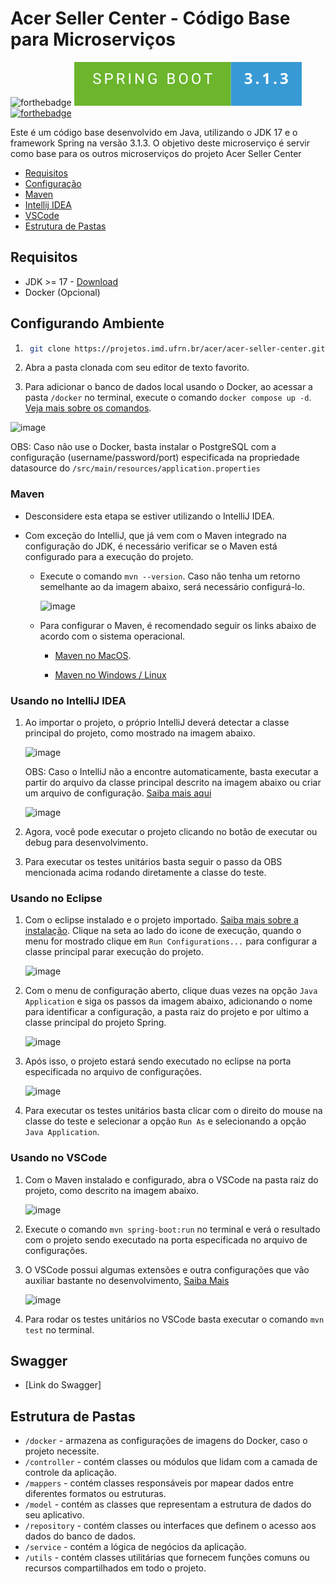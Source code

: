 # Acer Seller Center - Código Base para Microserviços

![forthebadge](https://forthebadge.com/images/badges/made-with-java.svg)
[![forthebadge](https://raw.githubusercontent.com/clizioguedes/images/05a25edd2ebdf9df8dd57be1bebe5ff89e68d538/ufrn/acer/sellercenter/badges/spring-badge.svg)
![forthebadge](http://forthebadge.com/images/badges/built-with-love.svg)](http://forthebadge.com)

Este é um código base desenvolvido em Java, utilizando o JDK 17 e o framework Spring na versão 3.1.3. O objetivo deste microserviço é servir como base para os outros microserviços do projeto Acer Seller Center

- [Requisitos](#requisitos)
- [Configuração](#configurando-ambiente)
- [Maven](#maven)
- [Intellij IDEA](#usando-no-intellij-idea)
- [VSCode](#usando-no-vscode)
- [Estrutura de Pastas](#estrutura-de-pastas)

## Requisitos

- JDK >= 17 - [Download](https://jdk.java.net/archive/)
- Docker (Opcional)

## Configurando Ambiente

1. ```sh
    git clone https://projetos.imd.ufrn.br/acer/acer-seller-center.git
   ```

2. Abra a pasta clonada com seu editor de texto favorito.

3. Para adicionar o banco de dados local usando o Docker, ao acessar a pasta `/docker` no terminal, execute o comando `docker compose up -d`. [Veja mais sobre os comandos](https://docs.docker.com/engine/reference/commandline/compose_up).

![image](https://raw.githubusercontent.com/clizioguedes/images/main/ufrn/acer/sellercenter/ms-base/docker-compose.png)

OBS: Caso não use o Docker, basta instalar o PostgreSQL com a configuração (username/password/port) especificada na propriedade datasource do `/src/main/resources/application.properties`

### Maven

- Desconsidere esta etapa se estiver utilizando o IntelliJ IDEA.

- Com exceção do IntelliJ, que já vem com o Maven integrado na configuração do JDK, é necessário verificar se o Maven está configurado para a execução do projeto.

  - Execute o comando `mvn --version`. Caso não tenha um retorno semelhante ao da imagem abaixo, será necessário configurá-lo.

    ![image](https://raw.githubusercontent.com/clizioguedes/images/main/ufrn/acer/sellercenter/ms-base/maven-version.png)

  - Para configurar o Maven, é recomendado seguir os links abaixo de acordo com o sistema operacional.

    - [Maven no MacOS](https://www.digitalocean.com/community/tutorials/install-maven-mac-os).

    - [Maven no Windows / Linux](https://www.baeldung.com/install-maven-on-windows-linux-mac)

### Usando no IntelliJ IDEA

1. Ao importar o projeto, o próprio IntelliJ deverá detectar a classe principal do projeto, como mostrado na imagem abaixo.

   ![image](https://raw.githubusercontent.com/clizioguedes/images/main/ufrn/acer/sellercenter/ms-base/exec-intellij.png)

   OBS: Caso o IntelliJ não a encontre automaticamente, basta executar a partir do arquivo da classe principal descrito na imagem abaixo ou criar um arquivo de configuração. [Saiba mais aqui](https://www.jetbrains.com/help/idea/run-debug-configuration-spring-boot.html)

   ![image](https://raw.githubusercontent.com/clizioguedes/images/main/ufrn/acer/sellercenter/ms-base/exec-class-intellij.png)

2. Agora, você pode executar o projeto clicando no botão de executar ou debug para desenvolvimento.

3. Para executar os testes unitários basta seguir o passo da OBS mencionada acima rodando diretamente a classe do teste.

### Usando no Eclipse

1. Com o eclipse instalado e o projeto importado. [Saiba mais sobre a instalação](https://www3.ntu.edu.sg/home/ehchua/programming/howto/eclipsejava_howto.html). Clique na seta ao lado do icone de execução, quando o menu for mostrado clique em `Run Configurations...` para configurar a classe principal parar execução do projeto.

   ![image](https://raw.githubusercontent.com/clizioguedes/images/main/ufrn/acer/sellercenter/ms-base/eclipse-step-1.png)

2. Com o menu de configuração aberto, clique duas vezes na opção `Java Application` e siga os passos da imagem abaixo, adicionando o nome para identificar a configuração, a pasta raiz do projeto e por ultimo a classe principal do projeto Spring.

   ![image](https://raw.githubusercontent.com/clizioguedes/images/main/ufrn/acer/sellercenter/ms-base/eclipse-step-2.png)

3. Após isso, o projeto estará sendo executado no eclipse na porta especificada no arquivo de configurações.

   ![image](https://raw.githubusercontent.com/clizioguedes/images/main/ufrn/acer/sellercenter/ms-base/eclipse-step-3.png)

4. Para executar os testes unitários basta clicar com o direito do mouse na classe do teste e selecionar a opção `Run As` e selecionando a opção `Java Application`.

### Usando no VSCode

1. Com o Maven instalado e configurado, abra o VSCode na pasta raiz do projeto, como descrito na imagem abaixo.

   ![image](https://raw.githubusercontent.com/clizioguedes/images/main/ufrn/acer/sellercenter/ms-base/vscode-terminal.png)

2. Execute o comando `mvn spring-boot:run` no terminal e verá o resultado com o projeto sendo executado na porta especificada no arquivo de configurações.

3. O VSCode possui algumas extensões e outra configurações que vão auxiliar bastante no desenvolvimento, [Saiba Mais](https://www.notion.so/VSCode-6553d92244ad4be8854201b950cdb40f?pvs=4)

   ![image](https://raw.githubusercontent.com/clizioguedes/images/main/ufrn/acer/sellercenter/ms-base/vscode-terminal-executed.png)

4. Para rodar os testes unitários no VSCode basta executar o comando `mvn test` no terminal.

## Swagger

- [Link do Swagger]

## Estrutura de Pastas

- `/docker` - armazena as configurações de imagens do Docker, caso o projeto necessite.
- `/controller` - contém classes ou módulos que lidam com a camada de controle da aplicação.
- `/mappers` - contém classes responsáveis por mapear dados entre diferentes formatos ou estruturas.
- `/model` - contém as classes que representam a estrutura de dados do seu aplicativo.
- `/repository` - contém classes ou interfaces que definem o acesso aos dados do banco de dados.
- `/service` - contém a lógica de negócios da aplicação.
- `/utils` - contém classes utilitárias que fornecem funções comuns ou recursos compartilhados em todo o projeto.
